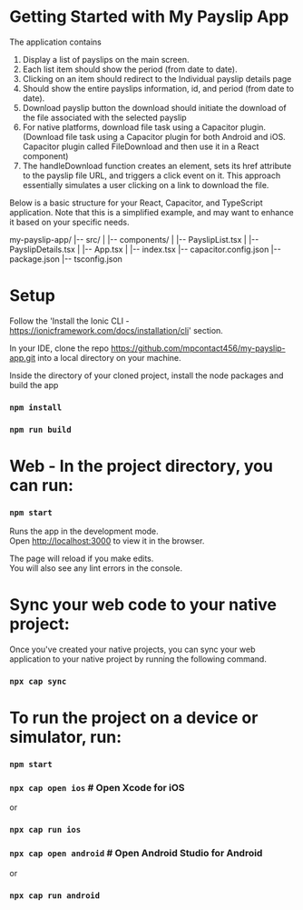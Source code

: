 # Getting Started with My Payslip App

The application contains

1. Display a list of payslips on the main screen.
2. Each list item should show the period (from date to date).
3. Clicking on an item should redirect to the Individual payslip details page
4. Should show the entire payslips information, id, and period (from date to date).
5. Download payslip button the download should initiate the download of the file associated with the selected payslip
6. For native platforms, download file task using a Capacitor plugin.(Download file task using a Capacitor plugin for both Android and iOS. Capacitor plugin called FileDownload and then use it in a React component)
7. The handleDownload function creates an <a> element, sets its href attribute to the payslip file URL, and triggers a click event on it. This approach essentially simulates a user clicking on a link to download the file.

Below is a basic structure for your React, Capacitor, and TypeScript application. Note that this is a simplified example, and may want to enhance it based on your specific needs.

my-payslip-app/
|-- src/
|   |-- components/
|       |-- PayslipList.tsx
|       |-- PayslipDetails.tsx
|   |-- App.tsx
|   |-- index.tsx
|-- capacitor.config.json
|-- package.json
|-- tsconfig.json

# Setup

Follow the 'Install the Ionic CLI - https://ionicframework.com/docs/installation/cli' section.

In your IDE, clone the repo https://github.com/mpcontact456/my-payslip-app.git into a local directory on your machine.

Inside the directory of your cloned project, install the node packages and build the app

### `npm install`
### `npm run build`

# Web - In the project directory, you can run:

### `npm start`

Runs the app in the development mode.\
Open [http://localhost:3000](http://localhost:3000) to view it in the browser.

The page will reload if you make edits.\
You will also see any lint errors in the console.

# Sync your web code to your native project:

Once you've created your native projects, you can sync your web application to your native project by running the following command.

### `npx cap sync`


# To run the project on a device or simulator, run:

### `npm start`

### `npx cap open ios` # Open Xcode for iOS
or
### `npx cap run ios`


### `npx cap open android` # Open Android Studio for Android
or
### `npx cap run android`


